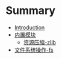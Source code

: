 # Summary

* [Introduction](README.md)
* [内置模块](内置模块.md)
    * [资源压缩-zlib](模块/zlib.md)
* [文件系统操作-fs](文件系统操作-fs.md)

